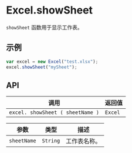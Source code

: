 # Excel.showSheet

`showSheet` 函数用于显示工作表。

## 示例

```javascript
var excel = new Excel("test.xlsx");
excel.showSheet("mySheet");
```

## API

| 调用 | 返回值 |
|---|---|
| `excel. showSheet ( sheetName )` | `Excel` |

| 参数 | 类型 | 描述 |
|---|---|---|
| `sheetName` | `String` | 工作表名称。 |